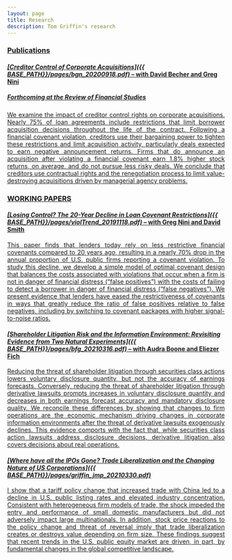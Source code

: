 ```yaml
---
layout: page
title: Research
description: Tom Griffin's research
---
```


### <u>Publications<u>

#### *[Creditor Control of Corporate Acquisitions]({{ BASE_PATH}}/pages/bgn_20200918.pdf)* – with <a href="https://www.lebow.drexel.edu/people/davidbecher">David Becher</a> and <a href="https://sites.google.com/view/gregnini/home">Greg Nini</a>
##### Forthcoming at the *Review of Financial Studies*
<div align="justify"> 
We examine the impact of creditor control rights on corporate acquisitions. Nearly 75% of loan agreements include restrictions that limit borrower acquisition decisions throughout the life of the contract. Following a financial covenant violation, creditors use their bargaining power to tighten these restrictions and limit acquisition activity, particularly deals expected to earn negative announcement returns. Firms that do announce an acquisition after violating a financial covenant earn 1.8% higher stock returns, on average, and do not pursue less risky deals. We conclude that creditors use contractual rights and the renegotiation process to limit value-destroying acquisitions driven by managerial agency problems.
</div>

### <u>WORKING PAPERS<u>

#### *[Losing Control? The 20-Year Decline in Loan Covenant Restrictions]({{ BASE_PATH}}/pages/violTrend_20191118.pdf)* – with <a href="https://sites.google.com/view/gregnini/home">Greg Nini</a> and <a href="https://www.commerce.virginia.edu/faculty/smith">David Smith</a>
<div align="justify"> 
This paper finds that lenders today rely on less restrictive financial covenants compared to 20 years ago, resulting in a nearly 70% drop in the annual proportion of U.S. public firms reporting a covenant violation. To study this decline, we develop a simple model of optimal covenant design that balances the costs associated with violations that occur when a firm is not in danger of financial distress (“false positives”) with the costs of failing to detect a borrower in danger of financial distress (“false negatives”). We present evidence that lenders have eased the restrictiveness of covenants in ways that greatly reduce the ratio of false positives relative to false negatives, including by switching to covenant packages with higher signal-to-noise ratios.
</div>

#### *[Shareholder Litigation Risk and the Information Environment: Revisiting Evidence from Two Natural Experiments]({{ BASE_PATH}}/pages/bfg_20210316.pdf)* – with <a href="https://sites.google.com/site/audralboone/home?authuser=0">Audra Boone</a> and <a href="https://www.lebow.drexel.edu/people/eliezerfich">Eliezer Fich</a>
<div align="justify"> 
Reducing the threat of shareholder litigation through securities class actions lowers voluntary disclosure quantity, but not the accuracy of earnings forecasts. Conversely, reducing the threat of shareholder litigation through derivative lawsuits prompts increases in voluntary disclosure quantity and decreases in both earnings forecast accuracy and mandatory disclosure quality. We reconcile these differences by showing that changes to firm operations are the economic mechanism driving changes in corporate information environments after the threat of derivative lawsuits exogenously declines. This evidence comports with the fact that, while securities class action lawsuits address disclosure decisions, derivative litigation also covers decisions about real operations.
</div>

#### *[Where have all the IPOs Gone? Trade Liberalization and the Changing Nature of US Corporations]({{ BASE_PATH}}/pages/griffin_jmp_20210330.pdf)*
<div align="justify"> 
I show that a tariff policy change that increased trade with China led to a decline in U.S. public listing rates and elevated industry concentration. Consistent with heterogeneous firm models of trade, the shock impeded the entry and performance of small domestic manufacturers but did not adversely impact large multinationals. In addition, stock price reactions to the policy change and threat of reversal imply that trade liberalization creates or destroys value depending on firm size. These findings suggest that recent trends in the U.S. public equity market are driven, in part, by fundamental changes in the global competitive landscape.
</div>

<!-- Note: this is how to write a comment in HTML. Everything in here won't show up on your webpage.-->

<!--
To increase the size of the title, use fewer # in front of the paper title.
To decrease the size of the title, use more #. 
To remove the italics, remove the * before and after the description
To remove the underline from the title, remove the <u> tags (<u> and </u>)
-->
